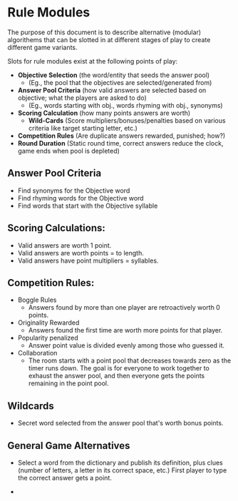 # Rule Modules
The purpose of this document is to describe alternative (modular) algorithems that can be slotted in at different stages of play to create different game variants.

Slots for rule modules exist at the following points of play:

- __Objective Selection__ (the word/entity that seeds the answer pool)
  - (Eg., the pool that the objectives are selected/generated from)
- __Answer Pool Criteria__ (how valid answers are selected based on objective; what the players are asked to do)
  - (Eg., words starting with obj., words rhyming with obj., synonyms)
- __Scoring Calculation__ (how many points answers are worth)
  - __Wild-Cards__ (Score multipliers/bonuses/penalties based on various criteria like target starting letter, etc.)
- __Competition Rules__ (Are duplicate answers rewarded, punished; how?)
- __Round Duration__ (Static round time, correct answers reduce the clock, game ends when pool is depleted)

## Answer Pool Criteria
- Find synonyms for the Objective word
- Find rhyming words for the Objective word
- Find words that start with the Objective syllable


## Scoring Calculations:

- Valid answers are worth 1 point.
- Valid answers are worth points = to length.
- Valid answers have point multipliers = syllables.


## Competition Rules:

- Boggle Rules
  - Answers found by more than one player are retroactively worth 0 points.
- Originality Rewarded
  - Answers found the first time are worth more points for that player.
- Popularity penalized
  - Answer point value is divided evenly among those who guessed it.
- Collaboration
  - The room starts with a point pool that decreases towards zero as the timer runs down.  The goal is for everyone to work together to exhaust the answer pool, and then everyone gets the points remaining in the point pool.





## Wildcards

- Secret word selected from the answer pool that's worth bonus points.


## General Game Alternatives

- Select a word from the dictionary and publish its definition, plus clues (number of letters, a letter in its correct space, etc.)  First player to type the correct answer gets a point.

-